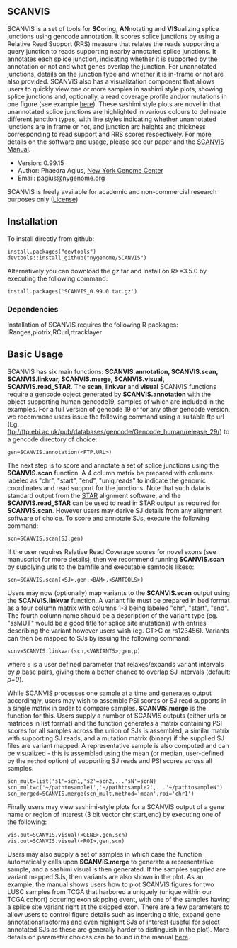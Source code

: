 ## SCANVIS

SCANVIS is a set of tools for **SC**oring, **AN**notating and **VIS**ualizing splice junctions using gencode annotation. It scores splice junctions by using a Relative Read Support (RRS) measure that relates the reads supporting a query junction to reads supporting nearby annotated splice junctions. It annotates each splice junction, indicating whether it is supported by the annotation or not and what genes overlap the junction. For unannotated junctions, details on the junction type and whether it is in-frame or not are also provided. SCANVIS also has a visualization component that allows users to quickly view one or more samples in sashimi style plots, showing splice junctions and, optionally, a read coverage profile and/or mutations in one figure (see example [here](PPA2.LUSC.exon_skip.pdf)). These sashimi style plots are novel in that unannotated splice junctions are highlighted in various colours to delineate different junction types, with line styles indicating whether unannotated junctions are in frame or not, and junction arc heights and thickness corresponding to read support and RRS scores respectively. For more details on the software and usage, please see our paper and the [SCANVIS Manual](SCANVIS-manual.pdf).

* Version: 0.99.15
* Author: Phaedra Agius, [New York Genome Center](https://www.nygenome.org)
* Email:  <pagius@nygenome.org> 

SCANVIS is freely available for academic and non-commercial research purposes only ([License](LICENSE))


## Installation

To install directly from github:

`install.packages("devtools")`  
`devtools::install_github("nygenome/SCANVIS")`

Alternatively you can download the gz tar and install on R>=3.5.0 by executing the following command:

`install.packages('SCANVIS_0.99.0.tar.gz')`

### Dependencies
Installation of SCANVIS requires the following R packages: IRanges,plotrix,RCurl,rtracklayer

## Basic Usage

SCANVIS has six main functions: **SCANVIS.annotation, SCANVIS.scan, SCANVIS.linkvar, SCANVIS.merge, SCANVIS.visual, SCANVIS.read_STAR**.
The **scan**, **linkvar** and **visual** SCANVIS functions require a gencode object generated by **SCANVIS.annotation** with the object supporting human gencode19, samples of which are included in the examples. For a full version of gencode 19 or for any other gencode version, we recommend users issue the following command using a suitable ftp url (Eg. ftp://ftp.ebi.ac.uk/pub/databases/gencode/Gencode_human/release_29/) to a gencode directory of choice:

`gen=SCANVIS.annotation(<FTP.URL>)`

The next step is to score and annotate a set of splice junctions using the **SCANVIS.scan** function. A <SJ> 4 column matrix be prepared with columns labeled as "chr", "start", "end", "uniq.reads" to indicate the genomic coordinates and read support for the junctions. Note that such data is standard output from the [STAR](https://www.ncbi.nlm.nih.gov/pmc/articles/PMC4631051/) alignment software, and the **SCANVIS.read_STAR** can be used to read in STAR output as required for **SCANVIS.scan**. However users may derive SJ details from any alignment software of choice. To score and annotate SJs, execute the following command:

`scn=SCANVIS.scan(SJ,gen)`

If the user requires Relative Read Coverage scores for novel exons (see manuscript for more details), then we recommend running **SCANVIS.scan** by supplying urls to the bamfile and executable samtools likeso:

`scn=SCANVIS.scan(<SJ>,gen,<BAM>,<SAMTOOLS>)`

Users may now (optionally) map variants to the **SCANVIS.scan** output using the **SCANVIS.linkvar** function. A variant file <VARIANTS> must be prepared in bed format as a four column matrix with columns 1-3 being labeled "chr", "start", "end". The fourth column name should be a description of the variant type (eg. "ssMUT" would be a good title for splice site mutations) with entries describing the variant however users wish (eg. GT>C or rs123456). Variants can then be mapped to SJs by issuing the following command:

`scnv=SCANVIS.linkvar(scn,<VARIANTS>,gen,p)`

where `p` is a user defined parameter that relaxes/expands variant intervals by *p* base pairs, giving them a better chance
to overlap SJ intervals (default: *p=0*).

While SCANVIS processes one sample at a time and generates output accordingly, users may wish to assemble PSI scores or SJ read supports in a single matrix in order to compare samples. **SCANVIS.merge** is the function for this. Users supply a number of SCANVIS outputs (either urls or matrices in list format) and the function generates a matrix containing PSI scores for all samples across the union of SJs is assembled, a similar matrix with supporting SJ reads, and a mutation matrix (binary) if the supplied SJ files are variant mapped. A representative sample is also computed and can be visualized - this is assembled using the mean (or median, user-defined by the `method` option) of supporting SJ reads and PSI scores across all samples.

`scn_mult=list('s1'=scn1,'s2'=scn2,...'sN'=scnN)`  
`scn_mult=c('~/pathtosample1','~/pathtosample2',...'~/pathtosampleN')`  
`scn_merged=SCANVIS.merge(scn_mult,method='mean',roi='chr1')`

Finally users may view sashimi-style plots for a SCANVIS output of a gene name <GENE> or region of interest <ROI> (3 bit vector chr,start,end) by executing one of the following:

`vis.out=SCANVIS.visual(<GENE>,gen,scn)`  
`vis.out=SCANVIS.visual(<ROI>,gen,scn)`

Users may also supply a set of samples in which case the function automatically calls upon **SCANVIS.merge** to generate a representative sample, and a sashimi visual is then generated. If the samples supplied are variant mapped SJs, then variants are also shown in the plot. As an example, the manual shows users how to plot SCANVIS figures for two LUSC samples from TCGA that harbored a uniquely (unique within our TCGA cohort) occuring exon skipping event, with one of the samples having a splice site variant right at the skipped exon. 
There are a few parameters to allow users to control figure details such as inserting a title, expand gene annotations/isoforms and even highlight SJs of interest (useful for select annotated SJs as these are generally harder to distinguish in the plot). More details on parameter choices can be found in the manual [here](SCANVIS-manual.pdf). 
